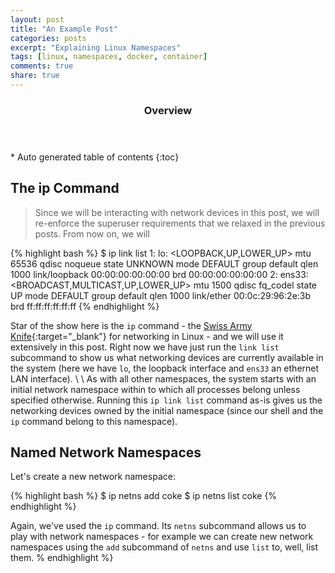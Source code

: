 ```yaml
---
layout: post
title: "An Example Post"
categories: posts
excerpt: "Explaining Linux Namespaces"
tags: [linux, namespaces, docker, container]
comments: true
share: true
---
```


<section id="table-of-contents" class="toc">
  <header>
    <h3>Overview</h3>
  </header>
<div id="drawer" markdown="1">
*  Auto generated table of contents
{:toc}
</div>
</section><!-- /#table-of-contents -->

## The ip Command ######

> Since we will be interacting with network devices in this post, we will re-enforce the superuser requirements that we relaxed in the previous posts. From now on, we will 

{% highlight bash %}
$ ip link list
1: lo: <LOOPBACK,UP,LOWER_UP> mtu 65536 qdisc noqueue state UNKNOWN mode DEFAULT group default qlen 1000
    link/loopback 00:00:00:00:00:00 brd 00:00:00:00:00:00
2: ens33: <BROADCAST,MULTICAST,UP,LOWER_UP> mtu 1500 qdisc fq_codel state UP mode DEFAULT group default qlen 1000
    link/ether 00:0c:29:96:2e:3b brd ff:ff:ff:ff:ff:ff
{% endhighlight %}


Star of the show here is the `ip` command - the [Swiss Army Knife](https://access.redhat.com/sites/default/files/attachments/rh_ip_command_cheatsheet_1214_jcs_print.pdf){:target="_blank"} for networking in Linux - and we will use it extensively in this post.
Right now we have just run the `link list` subcommand to show us what networking devices are currently available in the system (here we have `lo`, the loopback interface and `ens33` an ethernet LAN interface).
\\
\\
As with all other namespaces, the system starts with an initial network namespace within to which all processes belong unless specified otherwise. Running this `ip link list` command as-is gives us the networking devices owned by the initial namespace (since our shell and the `ip` command belong to this namespace).


## Named Network Namespaces ######

Let's create a new network namespace:

{% highlight bash %}
$ ip netns add coke
$ ip netns list
coke
{% endhighlight %}

Again, we've used the `ip` command. Its `netns` subcommand allows us to play with network namespaces - for example we can create new network namespaces using the `add` subcommand of `netns` and use `list` to, well, list them.
% endhighlight %}
